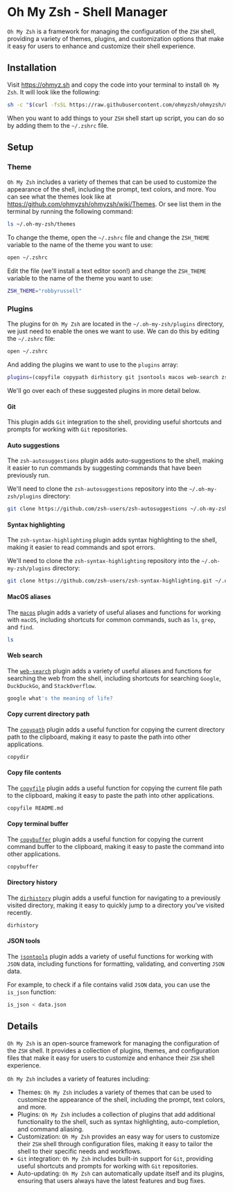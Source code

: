 # Oh My Zsh - Shell Manager

`Oh My Zsh` is a framework for managing the configuration of the `ZSH` shell, providing a variety of themes, plugins, and customization options that make it easy for users to enhance and customize their shell experience.

## Installation

Visit https://ohmyz.sh and copy the code into your terminal to install `Oh My Zsh`.
It will look like the following:

```bash
sh -c "$(curl -fsSL https://raw.githubusercontent.com/ohmyzsh/ohmyzsh/master/tools/install.sh)"
```

When you want to add things to your `ZSH` shell start up script, you can do so by adding them to the `~/.zshrc` file.

## Setup

### Theme

`Oh My Zsh` includes a variety of themes that can be used to customize the appearance of the shell, including the prompt, text colors, and more.
You can see what the themes look like at https://github.com/ohmyzsh/ohmyzsh/wiki/Themes.
Or see list them in the terminal by running the following command:

```bash
ls ~/.oh-my-zsh/themes
```

To change the theme, open the `~/.zshrc` file and change the `ZSH_THEME` variable to the name of the theme you want to use:

```bash
open ~/.zshrc
```

Edit the file (we'll install a text editor soon!) and change the `ZSH_THEME` variable to the name of the theme you want to use:

```bash
ZSH_THEME="robbyrussell"
```

### Plugins

The plugins for `Oh My Zsh` are located in the `~/.oh-my-zsh/plugins` directory, we just need to enable the ones we want to use.
We can do this by editing the `~/.zshrc` file:

```bash
open ~/.zshrc
```

And adding the plugins we want to use to the `plugins` array:

```bash
plugins=(copyfile copypath dirhistory git jsontools macos web-search zsh-autosuggestions zsh-syntax-highlighting)
```

We'll go over each of these suggested plugins in more detail below.

#### Git

This plugin adds `Git` integration to the shell, providing useful shortcuts and prompts for working with `Git` repositories.

#### Auto suggestions

The `zsh-autosuggestions` plugin adds auto-suggestions to the shell, making it easier to run commands by suggesting commands that have been previously run.

We'll need to clone the `zsh-autosuggestions` repository into the `~/.oh-my-zsh/plugins` directory:

```bash
git clone https://github.com/zsh-users/zsh-autosuggestions ~/.oh-my-zsh/custom/plugins/zsh-autosuggestions
```

#### Syntax highlighting

The `zsh-syntax-highlighting` plugin adds syntax highlighting to the shell, making it easier to read commands and spot errors.

We'll need to clone the `zsh-syntax-highlighting` repository into the `~/.oh-my-zsh/plugins` directory:

```bash
git clone https://github.com/zsh-users/zsh-syntax-highlighting.git ~/.oh-my-zsh/custom/plugins/zsh-syntax-highlighting
```

#### MacOS aliases

The [`macos`](https://github.com/ohmyzsh/ohmyzsh/tree/master/plugins/macos) plugin adds a variety of useful aliases and functions for working with `macOS`, including shortcuts for common commands, such as `ls`, `grep`, and `find`.

```bash
ls
```

#### Web search

The [`web-search`](https://github.com/ohmyzsh/ohmyzsh/tree/master/plugins/web-search) plugin adds a variety of useful aliases and functions for searching the web from the shell, including shortcuts for searching `Google`, `DuckDuckGo`, and `StackOverflow`.

```bash
google what's the meaning of life?
```

#### Copy current directory path

The [`copypath`](https://github.com/ohmyzsh/ohmyzsh/tree/master/plugins/copypath) plugin adds a useful function for copying the current directory path to the clipboard, making it easy to paste the path into other applications.

```bash
copydir
```

#### Copy file contents

The [`copyfile`](https://github.com/ohmyzsh/ohmyzsh/tree/master/plugins/copyfile) plugin adds a useful function for copying the current file path to the clipboard, making it easy to paste the path into other applications.

```bash
copyfile README.md
```

#### Copy terminal buffer

The [`copybuffer`](https://github.com/ohmyzsh/ohmyzsh/tree/master/plugins/copybuffer) plugin adds a useful function for copying the current command buffer to the clipboard, making it easy to paste the command into other applications.

```bash
copybuffer
```

#### Directory history

The [`dirhistory`](https://github.com/ohmyzsh/ohmyzsh/tree/master/plugins/dirhistory) plugin adds a useful function for navigating to a previously visited directory, making it easy to quickly jump to a directory you've visited recently.

```bash
dirhistory
```

#### JSON tools

The [`jsontools`](https://github.com/ohmyzsh/ohmyzsh/tree/master/plugins/jsontools) plugin adds a variety of useful functions for working with `JSON` data, including functions for formatting, validating, and converting `JSON` data.

For example, to check if a file contains valid `JSON` data, you can use the `is_json` function:

```bash
is_json < data.json
```

## Details

`Oh My Zsh` is an open-source framework for managing the configuration of the `ZSH` shell. It provides a collection of plugins, themes, and configuration files that make it easy for users to customize and enhance their `ZSH` shell experience.

`Oh My Zsh` includes a variety of features including:

-   Themes: `Oh My Zsh` includes a variety of themes that can be used to customize the appearance of the shell, including the prompt, text colors, and more.
-   Plugins: `Oh My Zsh` includes a collection of plugins that add additional functionality to the shell, such as syntax highlighting, auto-completion, and command aliasing.
-   Customization: `Oh My Zsh` provides an easy way for users to customize their `ZSH` shell through configuration files, making it easy to tailor the shell to their specific needs and workflows.
-   `Git` integration: `Oh My Zsh` includes built-in support for `Git`, providing useful shortcuts and prompts for working with `Git` repositories.
-   Auto-updating: `Oh My Zsh` can automatically update itself and its plugins, ensuring that users always have the latest features and bug fixes.
